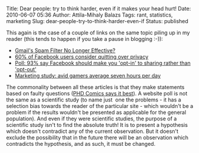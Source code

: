 Title: Dear people: try to think harder, even if it makes your head hurt!
Date: 2010-06-07 05:36
Author: Attila-Mihaly Balazs
Tags: rant, statistics, marketing
Slug: dear-people-try-to-think-harder-even-if
Status: published

This again is the case of a couple of links on the same topic piling up
in my reader (this tends to happen if you take a pause in blogging :-)):

-   [Gmail's Spam Filter No Longer
    Effective?](http://googlesystem.blogspot.com/2010/05/gmails-spam-filter-no-longer-effective.html)
-   [60% of Facebook users consider quitting over
    privacy](http://www.sophos.com/blogs/gc/g/2010/05/19/60-facebook-users-quitting-privacy/)
-   [Poll: 93% say Facebook should make you 'opt-in' to sharing rather
    than
    'opt-out'](http://www.sophos.com/blogs/gc/g/2010/05/27/poll-93-facebook-optin-sharing-optout/)
-   [Marketing study: avid gamers average seven hours per
    day](http://sunbeltblog.blogspot.com/2010/06/marketing-study-avid-gamers-average.html)

The commonality between all these articles is that they make statements
based on faulty questions ([PHD Comics says it
best](http://hype-free.blogspot.com/2010/01/you-go-phd-comics.html)). A
website poll is not the same as a scientific study (to name just  one
the problems - it has a selection bias towards the reader of the
particular site - which wouldn't be a problem if the results wouldn't be
presented as applicable for the general population). And even if they
were scientific studies, the purpose of a scientific study isn't to find
the absolute truth! It is to present a hypothesis which doesn't
contradict any of the current observation. But it doesn't exclude the
possibility that in the future there will be an observation which
contradicts the hypothesis, and as such, it must be changed.
